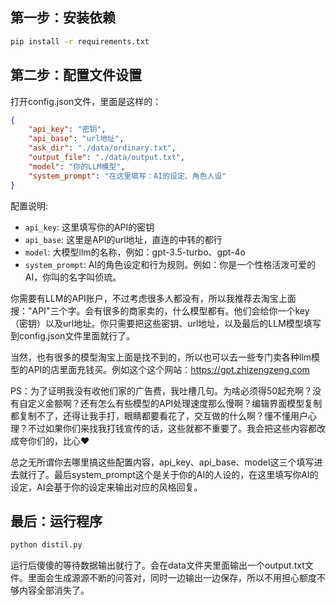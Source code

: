
## 第一步：安装依赖
```bash
pip install -r requirements.txt
```

## 第二步：配置文件设置
打开config.json文件，里面是这样的：
```json
{
    "api_key": "密钥",
    "api_base": "url地址", 
    "ask_dir": "./data/ordinary.txt",
    "output_file": "./data/output.txt",
    "model": "你的LLM模型",
    "system_prompt": "在这里填写：AI的设定、角色人设"
}
```

配置说明:
- `api_key`: 这里填写你的API的密钥
- `api_base`: 这里是API的url地址，直连的中转的都行
- `model`: 大模型llm的名称，例如：gpt-3.5-turbo、gpt-4o
- `system_prompt`: AI的角色设定和行为规则。例如：你是一个性格活泼可爱的AI，你叫的名字叫侦琉。



你需要有LLM的API账户，不过考虑很多人都没有，所以我推荐去淘宝上面搜："API"三个字。会有很多的商家卖的，什么模型都有。他们会给你一个key（密钥）以及url地址。你只需要把这些密钥、url地址，以及最后的LLM模型填写到config.json文件里面就行了。

当然，也有很多的模型淘宝上面是找不到的，所以也可以去一些专门卖各种llm模型的API的店里面充钱买。例如这个这个网站：https://gpt.zhizengzeng.com 

PS：为了证明我没有收他们家的广告费，我吐槽几句。为啥必须得50起充啊？没有自定义金额啊？还有怎么有些模型的API处理速度那么慢啊？编辑界面模型复制都复制不了，还得让我手打，眼睛都要看花了，交互做的什么啊？懂不懂用户心理？不过如果你们来找我打钱宣传的话，这些就都不重要了。我会把这些内容都改成夸你们的，比心❤️

总之无所谓你去哪里搞这些配置内容，api_key、api_base、model这三个填写进去就行了。最后system_prompt这个是关于你的AI的人设的，在这里填写你AI的设定，AI会基于你的设定来输出对应的风格回复。

## 最后：运行程序
```bash
python distil.py
```

运行后傻傻的等待数据输出就行了。会在data文件夹里面输出一个output.txt文件。里面会生成源源不断的问答对，同时一边输出一边保存，所以不用担心额度不够内容全部消失了。
